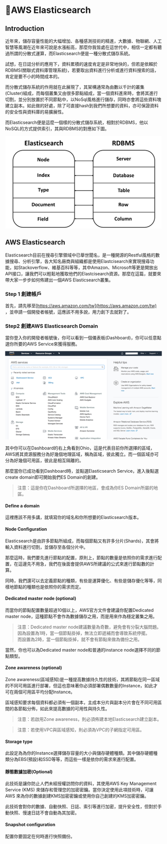 # AWS Elasticsearch

## Introduction

近年來，儲存容量性能的大幅增加、各種感測技術的精進，大數據、物聯網、人工智慧等風潮在近年來可說是水漲船高，那麼你我皆處在這世代中，相信一定都有聽過所謂的分散式運算，而Elasticsearch便是一種分散式儲存系統。

試想，在日誌分析的應用下，資料累積的速度肯定是非常地快的，但若是依賴於RDBMS\(關聯式資料庫管理系統\)，若要取出資料進行分析或進行資料搜索的話，肯定是要不小的時間成本的。

而分散式儲存系統的作用就在此展現了，其架構通常為由數以千計的叢集\(Cluster\)組成，而每個叢集又由很多節點組成，當一個資料進來時，會將其進行切割，並分別放置於不同節點中，以NoSql風格進行儲存，同時亦會將這些資料塊建立副本。如此做的好處，除了可直接hash到我們所想要的資料，亦可保證資料的安全性與資料庫的易擴展性。

而Elasticsearch便是這麼一個樣的分散式儲存系統，相對於RDBMS，他以NoSQL的方式提供索引，其與RDBMS的對應如下圖。

![](.gitbook/assets/mapping.png)

## AWS Elasticsearch

Elasticsearch目前在搜尋引擎領域中已舉世聞名，是一種開源的Restful風格的數據搜尋、分析引擎，各大知名廠商與組織都是使用Elastcisearch來實現搜尋功能，如Stackoverflow、維基百科等等，其中Amazon、Microsoft等更是開放出API接口，讓我們可以輕鬆地獲取他們的Elastcisearch資源。那麼在這篇，就要來帶大家一步步如何佈建出一個AWS Elasticsearch叢集。

### Step 1 創建帳戶

首先，請先移至[https://aws.amazon.com/tw](https://aws.amazon.com/tw) ，並申請一個開發者帳號，這應該不用多說，用力創下去就對了。

### Step2 創建AWS Elasticsearch Domain

當你登入你的開發者帳號後，你可以看到一個儀表板\(Dashboard\)，你可以任意點選你所要的AWS Service來獲得服務。

![](.gitbook/assets/dashboard.png)

其中你可以在Dashboard的右上角看到Ohio，這是代表目前你所選擇的區域，AWS將其資源服務分為好幾個地理區域，稱為區域，彼此獨立。而一個區域亦可分為好幾個可用區，彼此是相互隔離的。

那麼當你已成功看到Dashboard時，並點選Elasticsearch Service，進入後點選create domain即可開始我們ES Domain的創建。

> 注意：這是你在Dashboard所選擇的地區，會成為你ES Domain所屬的地區。

#### Define a domain

這裡應該不用多講，就填寫你的域名和你所想要的Elasticsearch版本。

#### Node Configuration

Elasticsearch是由許多節點所組成，而每個節點又有許多分片\(Shards\)，其會將輸入資料進行切割，並儲存至各個分片中。

那麼這時，我們要先進行節點的配置，原則上，節點的數量是依照你的需求進行配置，在這邊先不用急，我們在後面會提供AWS所建議的公式來進行節點數的計算。

同時，我們還可以去定義節點的種類，有些是運算優化、有些是儲存優化等等，同樣地節點的種類也是依照你的需求而定。

#### Dedicated master node \(optional\)

而當你的節點配置數量超過10個以上，AWS官方文件會建議你配置Dedicated master node，這種節點不會作為數據儲存之用，而是用來作為穩定叢集之用。

> 注意：Dedicated master node建議數量為奇數，避免會有分裂大腦問題。  
> 因為設置為1時，當一個節點掛掉，無法立即遞補而會導致系統停擺。  
> 而設置為2時，當一個節點掛掉，就不會有節點來做為備份之用。

當然，你也可以為Dedicated master node和普通的instance node選擇不同的節點類型。

#### Zone awareness \(optional\)

Zone awareness\(區域感知\)是一種提高數據持久性的技術，其將節點在同一區域的不同可用區進行部署，但這也意味著你必須部署偶數數量的Instance，如此才可在兩個可用區平均分配Instance。

區域感知要求每個資料都必須有一個副本，主成本分片與副本分片會在不同可用區間的各節點分佈，如此來提高數據的可用性與持久性。

> 注意：若啟用Zone awareness，則必須佈建本地Elasticsearch建立副本。

> 注意：若使用VPC與區域感知，則必須為VPC的子網指定可用區。

#### Storage type

此設定為為你的Instance選擇儲存容量的大小與儲存硬體種類。其中儲存硬體種類分為EBS\(預設\)和SSD等等，而這些一樣是依你的需求來進行配置。

#### 靜態數據加密\(Optional\)

此技術是讓你防止人們未經授權訪問你的資料，其使用AWS Key Management Service \(KMS\) 來儲存和管理您的加密密鑰。當你決定使用此項技術時，可讓AWS 來為你的數據創建KMS加密密鑰或使用你自己創建的KMS加密密鑰。

此技術會對你的數據、自動快照、日誌、索引等進行加密，提升安全性，但對於手動快照、慢速日誌不會自動為其加密。

#### Snapshot configuration

配置你要固定在何時進行快照備份。

#### 

